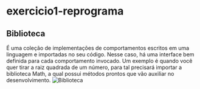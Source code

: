 # exercicio1-reprograma

## Biblioteca
É uma coleção de implementações de comportamentos escritos em uma linguagem e importadas no seu código. Nesse caso, há uma interface bem definida para cada comportamento invocado. Um exemplo é quando você quer tirar a raiz quadrada de um número, para tal precisará importar a biblioteca Math, a qual possui métodos prontos que vão auxiliar no desenvolvimento.
![Biblioteca](https://super.abril.com.br/wp-content/uploads/2018/04/bibliotecas.png?quality=70&strip=info&resize=680,453)